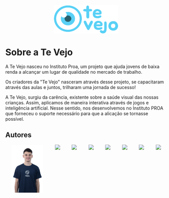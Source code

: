 <div align = "center">
   <img src="../imagens/logo.svg" alt="logo" width="200" height="auto" />
</div>

 # Sobre a Te Vejo

A Te Vejo nasceu no Instituto Proa, um projeto que ajuda jovens de baixa renda a alcançar um lugar de qualidade no mercado de trabalho.


Os criadores da "Te Vejo" nasceram através desse projeto, se capacitaram através das aulas e juntos, trilharam uma jornada de sucesso!

A Te Vejo, surgiu da carência, existente sobre a saúde visual das nossas crianças. Assim, aplicamos de maneira interativa através de jogos e inteligência artificial.
Nesse sentido, nos desenvolvemos no Instituto PROA que forneceu o suporte necessário para que a alicação se tornasse possível.

## Autores

<div style="display:flex; justify-content: space-around;">
<a href="https://github.com/Cai0Sant0">
  <img src="../imagens/Caio.jpg" width="100" />
</a>
<a href="https://github.com/Rirfit">
  <img src="../imagens/Gabriel.jpg width="100" />
</a>
<a href="https://github.com/Braz4BR">
  <img src="https://avatars.githubusercontent.com/u/145507230?v=4"  width="100" />
</a>
  <a href="https://github.com/LiveaBrito">
  <img src="https://avatars.githubusercontent.com/u/159591382?v=4" width="100" />
</a>
<a href="https://github.com/gusantos7">
  <img src="https://avatars.githubusercontent.com/u/169494657?v=4" width="100" />
</a>
<a href="https://github.com/lissalissa-hub">
  <img src="https://avatars.githubusercontent.com/u/177350386?v=4"  width="100" />
</a>
  <a href="https://github.com/Pedro-HTS">
  <img src="https://avatars.githubusercontent.com/u/179891814?v=4" width="150" />
</a>
<a href="https://github.com/soniacolumba">
  <img src="https://avatars.githubusercontent.com/u/180213613?v=4" width="100" />
</a>
</div>

